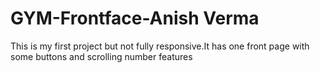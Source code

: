 # GYM-Frontface-Anish Verma
This is my first project but not fully responsive.It has one front page with some buttons and scrolling number features
